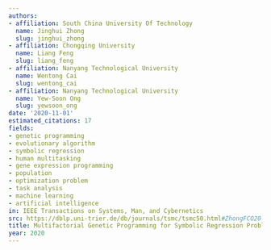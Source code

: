 ```yaml
---
authors:
- affiliation: South China University Of Technology
  name: Jinghui Zhong
  slug: jinghui_zhong
- affiliation: Chongqing University
  name: Liang Feng
  slug: liang_feng
- affiliation: Nanyang Technological University
  name: Wentong Cai
  slug: wentong_cai
- affiliation: Nanyang Technological University
  name: Yew-Soon Ong
  slug: yewsoon_ong
date: '2020-11-01'
estimated_citations: 17
fields:
- genetic programming
- evolutionary algorithm
- symbolic regression
- human multitasking
- gene expression programming
- population
- optimization problem
- task analysis
- machine learning
- artificial intelligence
in: IEEE Transactions on Systems, Man, and Cybernetics
src: https://dblp.uni-trier.de/db/journals/tsmc/tsmc50.html#ZhongFCO20
title: Multifactorial Genetic Programming for Symbolic Regression Problems
year: 2020
---
```

